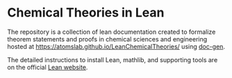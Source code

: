 # Chemical Theories in Lean

The repository is a collection of lean documentation created to formalize theorem statements and proofs 
in chemical sciences and engineering hosted at https://atomslab.github.io/LeanChemicalTheories/ using [doc-gen](https://github.com/ATOMSLab/doc-gen/tree/master).

The detailed instructions to install Lean, mathlib, and supporting tools are on the official [Lean website](https://leanprover-community.github.io/get_started.html).

